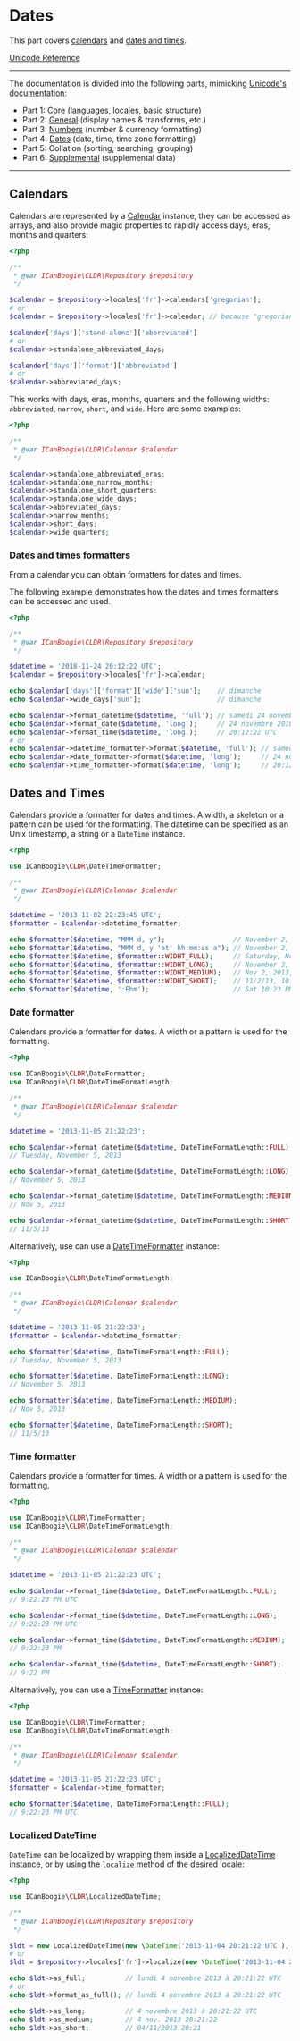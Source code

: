 # Dates

This part covers [calendars](#calendars) and [dates and times](#dates-and-times).

[Unicode Reference](https://www.unicode.org/reports/tr35/tr35-66/tr35-dates.html#Contents)

-----

The documentation is divided into the following parts, mimicking [Unicode's documentation](https://www.unicode.org/reports/tr35/tr35-66/tr35.html#parts):

- Part 1: [Core](Core.md) (languages, locales, basic structure)
- Part 2: [General](General.md) (display names & transforms, etc.)
- Part 3: [Numbers](Numbers.md) (number & currency formatting)
- Part 4: [Dates](Dates.md) (date, time, time zone formatting)
- Part 5: Collation (sorting, searching, grouping)
- Part 6: [Supplemental](Supplemental.md) (supplemental data)

-----



## Calendars

Calendars are represented by a [Calendar][] instance, they can be accessed as arrays, and also
provide magic properties to rapidly access days, eras, months and quarters:

```php
<?php

/**
 * @var ICanBoogie\CLDR\Repository $repository
 */

$calendar = $repository->locales['fr']->calendars['gregorian'];
# or
$calendar = $repository->locales['fr']->calendar; // because "gregorian" is the default calendar for this locale

$calender['days']['stand-alone']['abbreviated']
# or
$calendar->standalone_abbreviated_days;

$calender['days']['format']['abbreviated']
# or
$calendar->abbreviated_days;
```

This works with days, eras, months, quarters and the following widths: `abbreviated`, `narrow`,
`short`, and `wide`. Here are some examples:

```php
<?php

/**
 * @var ICanBoogie\CLDR\Calendar $calendar
 */

$calendar->standalone_abbreviated_eras;
$calendar->standalone_narrow_months;
$calendar->standalone_short_quarters;
$calendar->standalone_wide_days;
$calendar->abbreviated_days;
$calendar->narrow_months;
$calendar->short_days;
$calendar->wide_quarters;
```



### Dates and times formatters

From a calendar you can obtain formatters for dates and times.

The following example demonstrates how the dates and times formatters can be accessed and
used.

```php
<?php

/**
 * @var ICanBoogie\CLDR\Repository $repository
 */

$datetime = '2018-11-24 20:12:22 UTC';
$calendar = $repository->locales['fr']->calendar;

echo $calendar['days']['format']['wide']['sun'];    // dimanche
echo $calendar->wide_days['sun'];                   // dimanche

echo $calendar->format_datetime($datetime, 'full'); // samedi 24 novembre 2018 20:12:22 UTC
echo $calendar->format_date($datetime, 'long');     // 24 novembre 2018
echo $calendar->format_time($datetime, 'long');     // 20:12:22 UTC
# or
echo $calendar->datetime_formatter->format($datetime, 'full'); // samedi 24 novembre 2018 20:12:22 UTC
echo $calendar->date_formatter->format($datetime, 'long');     // 24 novembre 2018
echo $calendar->time_formatter->format($datetime, 'long');     // 20:12:22 UTC
```



## Dates and Times

Calendars provide a formatter for dates and times. A width, a skeleton or a pattern can be
used for the formatting. The datetime can be specified as an Unix timestamp, a string or a
`DateTime` instance.

```php
<?php

use ICanBoogie\CLDR\DateTimeFormatter;

/**
 * @var ICanBoogie\CLDR\Calendar $calendar
 */

$datetime = '2013-11-02 22:23:45 UTC';
$formatter = $calendar->datetime_formatter;

echo $formatter($datetime, "MMM d, y");                 // November 2, 2013
echo $formatter($datetime, "MMM d, y 'at' hh:mm:ss a"); // November 2, 2013 at 10:23:45 PM
echo $formatter($datetime, $formatter::WIDHT_FULL);     // Saturday, November 2, 2013 at 10:23:45 PM UTC
echo $formatter($datetime, $formatter::WIDHT_LONG);     // November 2, 2013 at 10:23:45 PM UTC
echo $formatter($datetime, $formatter::WIDHT_MEDIUM);   // Nov 2, 2013, 10:23:45 PM
echo $formatter($datetime, $formatter::WIDHT_SHORT);    // 11/2/13, 10:23 PM
echo $formatter($datetime, ':Ehm');                     // Sat 10:23 PM
```





### Date formatter

Calendars provide a formatter for dates. A width or a pattern is used for the formatting.

```php
<?php

use ICanBoogie\CLDR\DateFormatter;
use ICanBoogie\CLDR\DateTimeFormatLength;

/**
 * @var ICanBoogie\CLDR\Calendar $calendar
 */

$datetime = '2013-11-05 21:22:23';

echo $calendar->format_datetime($datetime, DateTimeFormatLength::FULL);
// Tuesday, November 5, 2013

echo $calendar->format_datetime($datetime, DateTimeFormatLength::LONG);
// November 5, 2013

echo $calendar->format_datetime($datetime, DateTimeFormatLength::MEDIUM);
// Nov 5, 2013

echo $calendar->format_datetime($datetime, DateTimeFormatLength::SHORT);
// 11/5/13
```

Alternatively, use can use a [DateTimeFormatter] instance:

```php
<?php

use ICanBoogie\CLDR\DateTimeFormatLength;

/**
 * @var ICanBoogie\CLDR\Calendar $calendar
 */

$datetime = '2013-11-05 21:22:23';
$formatter = $calendar->datetime_formatter;

echo $formatter($datetime, DateTimeFormatLength::FULL);
// Tuesday, November 5, 2013

echo $formatter($datetime, DateTimeFormatLength::LONG);
// November 5, 2013

echo $formatter($datetime, DateTimeFormatLength::MEDIUM);
// Nov 5, 2013

echo $formatter($datetime, DateTimeFormatLength::SHORT);
// 11/5/13
```





### Time formatter

Calendars provide a formatter for times. A width or a pattern is used for the formatting.

```php
<?php

use ICanBoogie\CLDR\TimeFormatter;
use ICanBoogie\CLDR\DateTimeFormatLength;

/**
 * @var ICanBoogie\CLDR\Calendar $calendar
 */

$datetime = '2013-11-05 21:22:23 UTC';

echo $calendar->format_time($datetime, DateTimeFormatLength::FULL);
// 9:22:23 PM UTC

echo $calendar->format_time($datetime, DateTimeFormatLength::LONG);
// 9:22:23 PM UTC

echo $calendar->format_time($datetime, DateTimeFormatLength::MEDIUM);
// 9:22:23 PM

echo $calendar->format_time($datetime, DateTimeFormatLength::SHORT);
// 9:22 PM
```

Alternatively, you can use a [TimeFormatter][] instance:

```php
<?php

use ICanBoogie\CLDR\TimeFormatter;
use ICanBoogie\CLDR\DateTimeFormatLength;

/**
 * @var ICanBoogie\CLDR\Calendar $calendar
 */

$datetime = '2013-11-05 21:22:23 UTC';
$formatter = $calendar->time_formatter;

echo $formatter($datetime, DateTimeFormatLength::FULL);
// 9:22:23 PM UTC
```



### Localized DateTime

`DateTime` can be localized by wrapping them inside a [LocalizedDateTime][] instance, or by using
the `localize` method of the desired locale:

```php
<?php

use ICanBoogie\CLDR\LocalizedDateTime;

/**
 * @var ICanBoogie\CLDR\Repository $repository
 */

$ldt = new LocalizedDateTime(new \DateTime('2013-11-04 20:21:22 UTC'), $repository->locales['fr']);
# or
$ldt = $repository->locales['fr']->localize(new \DateTime('2013-11-04 20:21:22 UTC'));

echo $ldt->as_full;          // lundi 4 novembre 2013 à 20:21:22 UTC
# or
echo $ldt->format_as_full(); // lundi 4 novembre 2013 à 20:21:22 UTC

echo $ldt->as_long;          // 4 novembre 2013 à 20:21:22 UTC
echo $ldt->as_medium;        // 4 nov. 2013 20:21:22
echo $ldt->as_short;         // 04/11/2013 20:21
```



[Calendar]: ../lib/Calendar.php
[DateTimeFormatter]: ../lib/DateTimeFormatter.php
[LocalizedDateTime]: ../lib/LocalizedDateTime.php
[TimeFormatter]: ../lib/TimeFormatter.php
